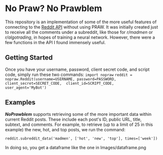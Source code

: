 # No Praw? No Prawblem

This repository is an implementation of some of the more useful features of connecting to the [Reddit API](https://www.reddit.com/dev/api/) without using PRAW. It was initially created just to receive all the comments under a subreddit, like those for _r/madmen_ or _r/algotrading_, in hopes of training a neural network. However, there were a few functions in the API I found immensely useful.

## Getting Started

Once you have your username, password, client secret code, and script code, simply run these two commands:
`import nopraw`
`reddit = nopraw.Reddit(username=USERNAME,
                        password=PASSWORD, 
                        client_secret=SECRET_CODE, 
                        client_id=SCRIPT_CODE, 
                        user_agent='MyBot')`

## Examples
**_NoPrawblem_** supports retrieving some of the more important data within current Reddit posts. These include each post's ID, public URL, title, subtext, and comments. For example, to retrieve (up to a limit of 25 in this example) the new, hot, and top posts, we run the command:

`reddit.subreddit_data('madmen', ['hot', 'new', 'top'], times=['week'])`

In doing so, you get a dataframe like the one in Images/dataframe.png
